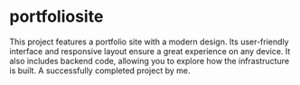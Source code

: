 # portfoliosite
This project features a portfolio site with a modern design. Its user-friendly interface and responsive layout ensure a great experience on any device. It also includes backend code, allowing you to explore how the infrastructure is built. A successfully completed project by me.
